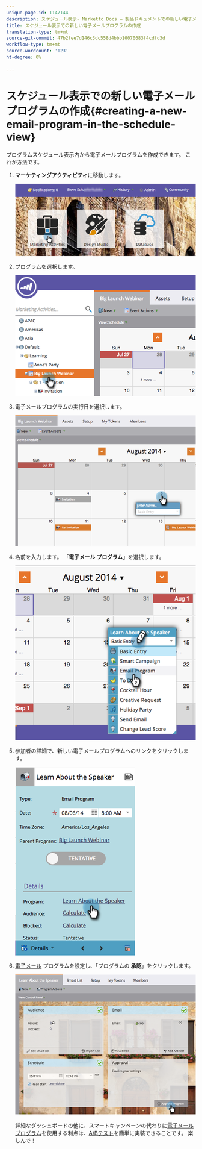 ```yaml
---
unique-page-id: 1147144
description: スケジュール表示- Marketto Docs — 製品ドキュメントでの新しい電子メールプログラムの作成
title: スケジュール表示での新しい電子メールプログラムの作成
translation-type: tm+mt
source-git-commit: 47b2fee7d146c3dc558d4bbb10070683f4cdfd3d
workflow-type: tm+mt
source-wordcount: '123'
ht-degree: 0%

---
```



# スケジュール表示での新しい電子メールプログラムの作成{#creating-a-new-email-program-in-the-schedule-view}

プログラムスケジュール表示内から電子メールプログラムを作成できます。 これが方法です。

1. **マーケティングアクティビティ**&#x200B;に移動します。

   ![](assets/login-marketing-activities-2.png)

1. プログラムを選択します。

   ![](assets/image2014-9-23-15-3a34-3a11.png)

1. 電子メールプログラムの実行日を選択します。

   ![](assets/image2014-9-23-15-3a35-3a16.png)

1. 名前を入力します。 「**電子メール** **プログラム**」を選択します。

   ![](assets/image2014-9-23-15-3a35-3a32.png)

1. 参加者の詳細で、新しい電子メールプログラムへのリンクをクリックします。

   ![](assets/image2014-9-23-15-3a35-3a42.png)

1. [電子メール](../../../../product-docs/email-marketing/email-programs/creating-an-email-program/create-an-email-program.md) プログラムを設定し、「プログラムの **承認**」をクリックします。

   ![](assets/learnaboutthespeaker.png)

   詳細なダッシュボードの他に、スマートキャンペーンの代わりに[電子メールプログラム](http://docs.marketo.com/display/docs/email+programs)を使用する利点は、[A/Bテスト](../../../../product-docs/email-marketing/email-programs/email-program-actions/email-test-a-b-test/add-an-a-b-test.md)を簡単に実装できることです。 楽しんで！

